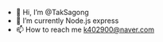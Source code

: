 - 👋 Hi, I’m @TakSagong
- 🌱 I’m currently Node.js express
- 📫 How to reach me k402900@naver.com

<!---
TakSagong/TakSagong is a ✨ special ✨ repository because its `README.md` (this file) appears on your GitHub profile.
You can click the Preview link to take a look at your changes.
--->
